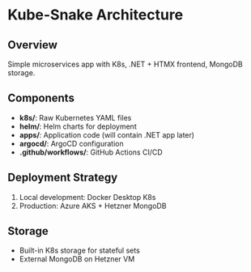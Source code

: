 # Kube-Snake Architecture

## Overview
Simple microservices app with K8s, .NET + HTMX frontend, MongoDB storage.

## Components
- **k8s/**: Raw Kubernetes YAML files
- **helm/**: Helm charts for deployment
- **apps/**: Application code (will contain .NET app later)
- **argocd/**: ArgoCD configuration
- **.github/workflows/**: GitHub Actions CI/CD

## Deployment Strategy
1. Local development: Docker Desktop K8s
2. Production: Azure AKS + Hetzner MongoDB

## Storage
- Built-in K8s storage for stateful sets
- External MongoDB on Hetzner VM